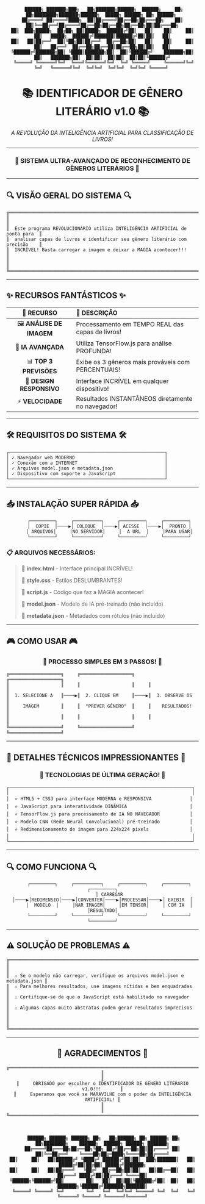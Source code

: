 <div align="center">

```
 ██████╗ ███████╗███╗   ██╗███████╗██████╗  ██████╗     ██╗     ██╗████████╗███████╗██████╗  █████╗ ██████╗ ██╗ ██████╗ 
██╔════╝ ██╔════╝████╗  ██║██╔════╝██╔══██╗██╔═══██╗    ██║     ██║╚══██╔══╝██╔════╝██╔══██╗██╔══██╗██╔══██╗██║██╔═══██╗
██║  ███╗█████╗  ██╔██╗ ██║█████╗  ██████╔╝██║   ██║    ██║     ██║   ██║   █████╗  ██████╔╝███████║██████╔╝██║██║   ██║
██║   ██║██╔══╝  ██║╚██╗██║██╔══╝  ██╔══██╗██║   ██║    ██║     ██║   ██║   ██╔══╝  ██╔══██╗██╔══██║██╔══██╗██║██║   ██║
╚██████╔╝███████╗██║ ╚████║███████╗██║  ██║╚██████╔╝    ███████╗██║   ██║   ███████╗██║  ██║██║  ██║██║  ██║██║╚██████╔╝
 ╚═════╝ ╚══════╝╚═╝  ╚═══╝╚══════╝╚═╝  ╚═╝ ╚═════╝     ╚══════╝╚═╝   ╚═╝   ╚══════╝╚═╝  ╚═╝╚═╝  ╚═╝╚═╝  ╚═╝╚═╝ ╚═════╝ 
```

# 📚 IDENTIFICADOR DE GÊNERO LITERÁRIO v1.0 📚

*A REVOLUÇÃO DA INTELIGÊNCIA ARTIFICIAL PARA CLASSIFICAÇÃO DE LIVROS!*

</div>

---

<div align="center">

### 🌟 SISTEMA ULTRA-AVANÇADO DE RECONHECIMENTO DE GÊNEROS LITERÁRIOS 🌟

</div>

---

## 🔍 VISÃO GERAL DO SISTEMA 🔍

```
╔══════════════════════════════════════════════════════════════════════════════╗
║                                                                              ║
║  Este programa REVOLUCIONÁRIO utiliza INTELIGÊNCIA ARTIFICIAL de ponta para  ║
║  analisar capas de livros e identificar seu gênero literário com precisão    ║
║  INCRÍVEL! Basta carregar a imagem e deixar a MAGIA acontecer!!!            ║
║                                                                              ║
╚══════════════════════════════════════════════════════════════════════════════╝
```

---

## ✨ RECURSOS FANTÁSTICOS ✨

<div align="center">

| 🚀 RECURSO | 🌈 DESCRIÇÃO |
|:----------:|:-------------|
| 🖼️ **ANÁLISE DE IMAGEM** | Processamento em TEMPO REAL das capas de livros! |
| 🧠 **IA AVANÇADA** | Utiliza TensorFlow.js para análise PROFUNDA! |
| 📊 **TOP 3 PREVISÕES** | Exibe os 3 gêneros mais prováveis com PERCENTUAIS! |
| 📱 **DESIGN RESPONSIVO** | Interface INCRÍVEL em qualquer dispositivo! |
| ⚡ **VELOCIDADE** | Resultados INSTANTÂNEOS diretamente no navegador! |

</div>

---

## 🛠️ REQUISITOS DO SISTEMA 🛠️

```
┌─────────────────────────────────────────────────────────┐
│ ✓ Navegador web MODERNO                                 │
│ ✓ Conexão com a INTERNET                                │
│ ✓ Arquivos model.json e metadata.json                   │
│ ✓ Dispositivo com suporte a JavaScript                  │
└─────────────────────────────────────────────────────────┘
```

---

## 📥 INSTALAÇÃO SUPER RÁPIDA 📥

<div align="center">

```
     ┌─────────┐     ┌──────────┐     ┌─────────┐     ┌─────────┐
     │  COPIE  │────▶│ COLOQUE  │────▶│ ACESSE  │────▶│  PRONTO │
     │ ARQUIVOS│     │NO SERVIDOR│     │  A URL  │     │PARA USAR│
     └─────────┘     └──────────┘     └─────────┘     └─────────┘
```

</div>

### 📋 ARQUIVOS NECESSÁRIOS:

> 📄 **index.html** - Interface principal INCRÍVEL!
> 
> 📄 **style.css** - Estilos DESLUMBRANTES!
> 
> 📄 **script.js** - Código que faz a MAGIA acontecer!
> 
> 📄 **model.json** - Modelo de IA pré-treinado (não incluído)
> 
> 📄 **metadata.json** - Metadados com rótulos (não incluído)

---

## 🎮 COMO USAR 🎮

<div align="center">

### 🔄 PROCESSO SIMPLES EM 3 PASSOS! 🔄

</div>

```
╔═══════════════════╗     ╔═══════════════════╗     ╔═══════════════════╗
║                   ║     ║                   ║     ║                   ║
║  1. SELECIONE A   ║────▶║  2. CLIQUE EM     ║────▶║  3. OBSERVE OS    ║
║     IMAGEM        ║     ║  "PREVER GÊNERO"  ║     ║    RESULTADOS!    ║
║                   ║     ║                   ║     ║                   ║
╚═══════════════════╝     ╚═══════════════════╝     ╚═══════════════════╝
```

---

## 🧪 DETALHES TÉCNICOS IMPRESSIONANTES 🧪

<div align="center">

### 🔬 TECNOLOGIAS DE ÚLTIMA GERAÇÃO! 🔬

</div>

```
┌───────────────────────────────────────────────────────────────────┐
│                                                                   │
│  ⭐ HTML5 + CSS3 para interface MODERNA e RESPONSIVA              │
│  ⭐ JavaScript para interatividade DINÂMICA                       │
│  ⭐ TensorFlow.js para processamento de IA NO NAVEGADOR           │
│  ⭐ Modelo CNN (Rede Neural Convolucional) pré-treinado           │
│  ⭐ Redimensionamento de imagem para 224x224 pixels               │
│                                                                   │
└───────────────────────────────────────────────────────────────────┘
```

---

## 🔍 COMO FUNCIONA 🔍

<div align="center">

```
     ┌─────────┐     ┌──────────┐     ┌─────────┐     ┌─────────┐     ┌─────────┐
     │ CARREGAR │────▶│REDIMENSIO│────▶│CONVERTER│────▶│PROCESSAR│────▶│ EXIBIR  │
     │  MODELO  │     │NAR IMAGEM│     │EM TENSOR│     │ COM IA  │     │RESULTADO│
     └─────────┘     └──────────┘     └─────────┘     └─────────┘     └─────────┘
```

</div>

---

## ⚠️ SOLUÇÃO DE PROBLEMAS ⚠️

```
╔══════════════════════════════════════════════════════════════════════════════╗
║                                                                              ║
║  ⚠️ Se o modelo não carregar, verifique os arquivos model.json e metadata.json ║
║  ⚠️ Para melhores resultados, use imagens nítidas e bem enquadradas           ║
║  ⚠️ Certifique-se de que o JavaScript está habilitado no navegador            ║
║  ⚠️ Algumas capas muito abstratas podem gerar resultados imprecisos           ║
║                                                                              ║
╚══════════════════════════════════════════════════════════════════════════════╝
```

---

<div align="center">

## 🎉 AGRADECIMENTOS 🎉

```
╔══════════════════════════════════════════════════════════════════════════════╗
║                                                                              ║
║     OBRIGADO por escolher o IDENTIFICADOR DE GÊNERO LITERÁRIO v1.0!!!       ║
║     Esperamos que você se MARAVILHE com o poder da INTELIGÊNCIA ARTIFICIAL! ║
║                                                                              ║
╚══════════════════════════════════════════════════════════════════════════════╝
```

<br>

```
 ██████╗ ██████╗ ██████╗ ██╗   ██╗██████╗ ██╗ ██████╗ ██╗  ██╗████████╗    ██████╗  ██████╗ ██████╗ ███████╗
██╔════╝██╔═══██╗██╔══██╗╚██╗ ██╔╝██╔══██╗██║██╔════╝ ██║  ██║╚══██╔══╝    ╚════██╗██╔═████╗╚════██╗██╔════╝
██║     ██║   ██║██████╔╝ ╚████╔╝ ██████╔╝██║██║  ███╗███████║   ██║        █████╔╝██║██╔██║ █████╔╝███████╗
██║     ██║   ██║██╔═══╝   ╚██╔╝  ██╔══██╗██║██║   ██║██╔══██║   ██║       ██╔═══╝ ████╔╝██║██╔═══╝ ╚════██║
╚██████╗╚██████╔╝██║        ██║   ██║  ██║██║╚██████╔╝██║  ██║   ██║       ███████╗╚██████╔╝███████╗███████║
 ╚═════╝ ╚═════╝ ╚═╝        ╚═╝   ╚═╝  ╚═╝╚═╝ ╚═════╝ ╚═╝  ╚═╝   ╚═╝       ╚══════╝ ╚═════╝ ╚══════╝╚══════╝
```

</div>
